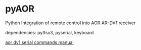 # pyAOR
Python Integration of remote control into AOR AR-DV1 receiver

dependencies: pyttsx3, pyserial, keyboard

[aor dv1 serial commands manual](http://www.aorusa.com/support/manuals/AR-DV1_COMMAND_LIST.pdf)
